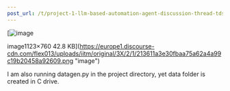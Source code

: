 ```yaml
---
post_url: /t/project-1-llm-based-automation-agent-discussion-thread-tds-jan-2025/164277/506
---
```

[![image](https://europe1.discourse-cdn.com/flex013/uploads/iitm/original/3X/2/1/213611a3e30fbaa75a62a4a99c19b20458a92609.png)

image1123×760 42.8 KB](https://europe1.discourse-cdn.com/flex013/uploads/iitm/original/3X/2/1/213611a3e30fbaa75a62a4a99c19b20458a92609.png "image")

  
I am also running datagen.py in the project directory, yet data folder is created in C drive.